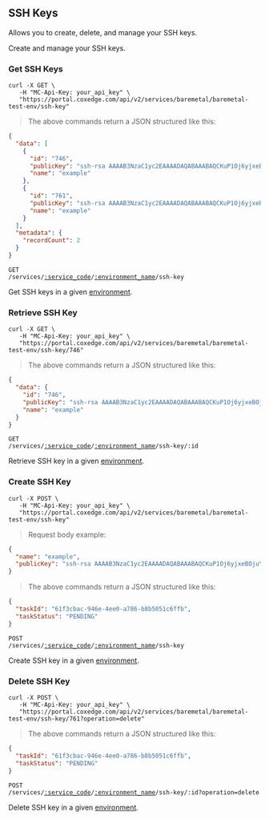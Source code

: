 ## SSH Keys

Allows you to create, delete, and manage your SSH keys.

Create and manage your SSH keys.

<!-------------------- LIST SSH Keys -------------------->

### Get SSH Keys

```shell
curl -X GET \
   -H "MC-Api-Key: your_api_key" \
   "https://portal.coxedge.com/api/v2/services/baremetal/baremetal-test-env/ssh-key"
```

> The above commands return a JSON structured like this:

```json
{
  "data": [
    {
      "id": "746",
      "publicKey": "ssh-rsa AAAAB3NzaC1yc2EAAAADAQABAAABAQCKuP1Oj6yjxeBOjuYZ3Sib1gP2RGUkGePRYUFfqWRKe+NsThV2dCw4kVY8YFPDYX6UQYHEH2K13m5k48cHJfN/1rdVwTR5jcjanzV3ye7VY72nExalCJXExQUM5EDR3ztf9IMfHzT+r7MaMLEvbhkC6gUlqBfm2olhgo+R03zOpzgQSH7k3bui8piVSOnriqiFApG3p/3pc/v90XUfIvfmUOWZRwlSSGCf82KJlhf0yHBzLkK2rPVzW2M+SkzplnhlbcP/u2T0sJBKwYsDBRvVWisFkyIYgIS/ZNPF5awDRfiukc+RfaD/HMWfTJyTdF3lu3VyvSFL7WnGi0aOzdr7",
      "name": "example"
    },
    {
      "id": "761",
      "publicKey": "ssh-rsa AAAAB3NzaC1yc2EAAAADAQABAAABAQCKuP1Oj6yjxeBOjuYZ3Sib1gP2RGUkGePRYUFfqWRKe+NsThV2dCw4kVY8YFPDYX6UQYHEH2K13m5k48cHJfN/1rdVwTR5jcjanzV3ye7VY72nExalCJXExQUM5EDR3ztf9IMfHzT+r7MaMLEvbhkC6gUlqBfm2olhgo+R03zOpzgQSH7k3bui8piVSOnriqiFApG3p/3pc/v90XUfIvfmUOWZRwlSSGCf82KJlhf0yHBzLkK2rPVzW2M+SkzplnhlbcP/u2T0sJBKwYsDBRvVWisFkyIYgIS/ZNPF5awDRfiukc+RfaD/HMWfTJyTdF3lu3VyvSFL7WnGi0aOzdr7",
      "name": "example"
    }
  ],
  "metadata": {
    "recordCount": 2
  }
}
```

<code>GET /services/<a href="#administration-service-connections">:service_code</a>/<a href="#administration-environments">:environment_name</a>/ssh-key</code>

Get SSH keys in a given [environment](#administration-environments).

### Retrieve SSH Key

```shell
curl -X GET \
   -H "MC-Api-Key: your_api_key" \
   "https://portal.coxedge.com/api/v2/services/baremetal/baremetal-test-env/ssh-key/746"
```

> The above commands return a JSON structured like this:

```json
{
  "data": {
    "id": "746",
    "publicKey": "ssh-rsa AAAAB3NzaC1yc2EAAAADAQABAAABAQCKuP1Oj6yjxeBOjuYZ3Sib1gP2RGUkGePRYUFfqWRKe+NsThV2dCw4kVY8YFPDYX6UQYHEH2K13m5k48cHJfN/1rdVwTR5jcjanzV3ye7VY72nExalCJXExQUM5EDR3ztf9IMfHzT+r7MaMLEvbhkC6gUlqBfm2olhgo+R03zOpzgQSH7k3bui8piVSOnriqiFApG3p/3pc/v90XUfIvfmUOWZRwlSSGCf82KJlhf0yHBzLkK2rPVzW2M+SkzplnhlbcP/u2T0sJBKwYsDBRvVWisFkyIYgIS/ZNPF5awDRfiukc+RfaD/HMWfTJyTdF3lu3VyvSFL7WnGi0aOzdr7",
    "name": "example"
  }
}
```

<code>GET /services/<a href="#administration-service-connections">:service_code</a>/<a href="#administration-environments">:environment_name</a>/ssh-key/:id</code>

Retrieve SSH key in a given [environment](#administration-environments).

### Create SSH Key

```shell
curl -X POST \
   -H "MC-Api-Key: your_api_key" \
   "https://portal.coxedge.com/api/v2/services/baremetal/baremetal-test-env/ssh-key"
```

> Request body example:

```json
{
  "name": "example",
  "publicKey": "ssh-rsa AAAAB3NzaC1yc2EAAAADAQABAAABAQCKuP1Oj6yjxeBOjuYZ3Sib1gP2RGUkGePRYUFfqWRKe+NsThV2dCw4kVY8YFPDYX6UQYHEH2K13m5k48cHJfN/1rdVwTR5jcjanzV3ye7VY72nExalCJXExQUM5EDR3ztf9IMfHzT+r7MaMLEvbhkC6gUlqBfm2olhgo+R03zOpzgQSH7k3bui8piVSOnriqiFApG3p/3pc/v90XUfIvfmUOWZRwlSSGCf82KJlhf0yHBzLkK2rPVzW2M+SkzplnhlbcP/u2T0sJBKwYsDBRvVWisFkyIYgIS/ZNPF5awDRfiukc+RfaD/HMWfTJyTdF3lu3VyvSFL7WnGi0aOzdr7"
}
```

> The above commands return a JSON structured like this:

```json
{
  "taskId": "61f3cbac-946e-4ee0-a786-b8b5051c6ffb",
  "taskStatus": "PENDING"
}
```

<code>POST /services/<a href="#administration-service-connections">:service_code</a>/<a href="#administration-environments">:environment_name</a>/ssh-key</code>

Create SSH key in a given [environment](#administration-environments).

### Delete SSH Key

```shell
curl -X POST \
   -H "MC-Api-Key: your_api_key" \
   "https://portal.coxedge.com/api/v2/services/baremetal/baremetal-test-env/ssh-key/761?operation=delete"
```

> The above commands return a JSON structured like this:

```json
{
  "taskId": "61f3cbac-946e-4ee0-a786-b8b5051c6ffb",
  "taskStatus": "PENDING"
}
```

<code>POST /services/<a href="#administration-service-connections">:service_code</a>/<a href="#administration-environments">:environment_name</a>/ssh-key/:id?operation=delete</code>

Delete SSH key in a given [environment](#administration-environments).
